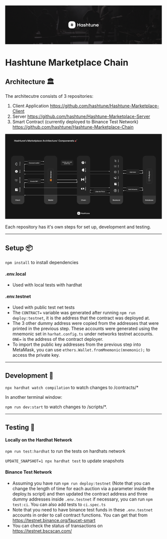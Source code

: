 ![](.github/assets/images/cover.png)

# **Hashtune Marketplace Chain**

## Architecture 🏛

The architecutre consists of 3 repositories:

1. Client Application https://github.com/hashtune/Hashtune-Marketplace-Client
2. Server https://github.com/hashtune/Hashtune-Marketplace-Server
3. Smart Contract (currently deployed to Binance Test Network) https://github.com/hashtune/Hashtune-Marketplace-Chain

![](.github/assets/images/architecture.png)

Each repository has it's own steps for set up, development and testing.

---

## Setup 📦

`npm install` to install dependencies

#### .env.local

- Used with local tests with hardhat

#### .env.testnet

- Used with public test net tests
- The `CONTRACT=` variable was generated after running `npm run deploy:testnet`, it is the address that the contract was deployed at.
- The 3 other dummy address were copied from the addresses that were printed in the previous step. These accounts were generated using the mnemonic set in `harhat.config.ts` under networks testnet accounts. `ONE=` is the address of the contract deployer.
- To import the public key addresses from the previous step into MetaMask, you can use `ethers.Wallet.fromMnemonic(mnemonic);` to access the private key.

---

## Development 🚀

`npx hardhat watch compilation` to watch changes to /contracts/\*

In another terminal window:

`npm run dev:start` to watch changes to /scripts/\*.

---

## Testing 🧪

#### Locally on the Hardhat Network

`npm run test:hardhat` to run the tests on hardhats network

`UPDATE_SNAPSHOT=1 npx hardhat test` to update snapshots

#### Binance Test Network

- Assuming you have run `npm run deploy:testnet` (Note that you can change the length of time for each auction via a parameter inside the deploy.ts script) and then updated the contract address and three dummy addresses inside `.env.testnet` if necessary, you can run `npm test:ci`. You can also add tests to `ci.spec.ts`
- Note that you need to have binance test funds in these `.env.testnet` accounts in order to call contract functions. You can get that from https://testnet.binance.org/faucet-smart
- You can check the status of transactions on https://testnet.bscscan.com/
